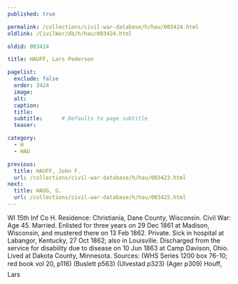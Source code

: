 ```yaml
---
published: true

permalink: /collections/civil-war-database/h/hau/003424.html
oldlink: /CivilWar/db/h/hau/003424.html

oldid: 003424

title: HAUFF, Lars Pederson

pagelist:
  exclude: false
  order: 3424
  image: 
  alt:
  caption:
  title:
  subtitle:      # Defaults to page subtitle
  teaser:

category: 
  - H 
  - HAU

previous:
  title: HAUFF, John F.
  url: /collections/civil-war-database/h/hau/003423.html  
next:
  title: HAUG, G.
  url: /collections/civil-war-database/h/hau/003425.html   
---
```

WI 15th Inf Co H. Residence: Christiania, Dane County, Wisconsin. Civil War: Age 45. Married. Enlisted for three years on 29 Dec 1861 at Madison, Wisconsin, and mustered there on 13 Feb 1862. Private. Sick in hospital at Labangor, Kentucky, 27 Oct 1862; also in Louisville. Discharged from the service for disability due to disease on 10 Jun 1863 at Camp Davison, Ohio. Lived at Dakota County, Minnesota. Sources: (WHS Series 1200 box 76-10; red book vol 20, p116) (Buslett p563) (Ulvestad p323) (Ager p309) &#147;Houff, Lars&#148;